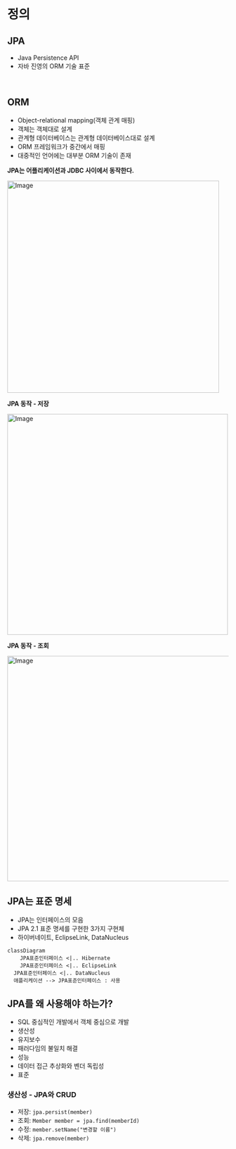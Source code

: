 # 정의

## JPA

- Java Persistence API
- 자바 진영의 ORM 기술 표준

<br/>

## ORM

- Object-relational mapping(객체 관계 매핑)
- 객체는 객체대로 설계
- 관계형 데이터베이스는 관계형 데이터베이스대로 설계
- ORM 프레임워크가 중간에서 매핑
- 대중적인 언어에는 대부분 ORM 기술이 존재

**JPA는 어플리케이션과 JDBC 사이에서 동작한다.**

<img width="482" alt="Image" src="https://github.com/user-attachments/assets/e5560028-d884-42cc-a99b-19b0ef8f7dd9" />

**JPA 동작 - 저장**

<img width="502" alt="Image" src="https://github.com/user-attachments/assets/200ad7af-a442-4e4d-a10e-756ef4ffc4d7" />

**JPA 동작 - 조회**

<img width="512" alt="Image" src="https://github.com/user-attachments/assets/c089630d-e2b6-4dc1-bb04-1d884511d533" />

<br/>

## JPA는 표준 명세

- JPA는 인터페이스의 모음
- JPA 2.1 표준 명세를 구현한 3가지 구현체
- 하이버네이트, EclipseLink, DataNucleus

```mermaid
classDiagram
	JPA표준인터페이스 <|.. Hibernate
	JPA표준인터페이스 <|.. EclipseLink
  JPA표준인터페이스 <|.. DataNucleus
  애플리케이션 --> JPA표준인터페이스 : 사용
```

## JPA를 왜 사용해야 하는가?

- SQL 중심적인 개발에서 객체 중심으로 개발
- 생산성
- 유지보수
- 패러다임의 불일치 해결
- 성능
- 데이터 접근 추상화와 벤더 독립성
- 표준

### 생산성 - JPA와 CRUD

- 저장: `jpa.persist(member)`
- 조회: `Member member = jpa.find(memberId)`
- 수정: `member.setName("변경할 이름")`
- 삭제: `jpa.remove(member)`
